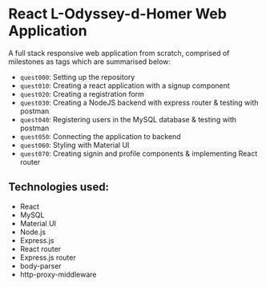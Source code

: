 # React L-Odyssey-d-Homer Web Application

A full stack responsive web application from scratch, comprised of milestones as tags which are summarised below:

- `quest000`: Setting up the repository
- `quest010`: Creating a react application with a signup component
- `quest020`: Creating a registration form
- `quest030`: Creating a NodeJS backend with express router & testing with postman
- `quest040`: Registering users in the MySQL database & testing with postman
- `quest050`: Connecting the application to backend
- `quest060`: Styling with Material UI
- `quest070`: Creating signin and profile components & implementing React router

## Technologies used: 

- React
- MySQL
- Material UI
- Node.js
- Express.js
- React router
- Express.js router
- body-parser
- http-proxy-middleware
